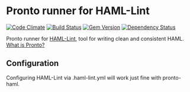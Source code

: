 # Pronto runner for HAML-Lint

[![Code Climate](https://codeclimate.com/github/mmozuras/pronto-haml.png)](https://codeclimate.com/github/mmozuras/pronto-haml)
[![Build Status](https://travis-ci.org/mmozuras/pronto-haml.png)](https://travis-ci.org/mmozuras/pronto-haml)
[![Gem Version](https://badge.fury.io/rb/pronto-haml.png)](http://badge.fury.io/rb/pronto-haml)
[![Dependency Status](https://gemnasium.com/mmozuras/pronto-haml.png)](https://gemnasium.com/mmozuras/pronto-haml)

Pronto runner for [HAML-Lint](https://github.com/causes/haml), tool for writing clean and consistent HAML. [What is Pronto?](https://github.com/mmozuras/pronto)

## Configuration

Configuring HAML-Lint via .haml-lint.yml will work just fine with pronto-haml.
